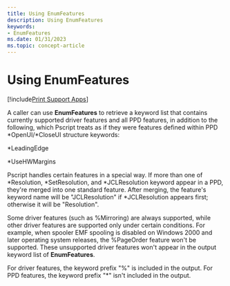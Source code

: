 ```yaml
---
title: Using EnumFeatures
description: Using EnumFeatures
keywords:
- EnumFeatures
ms.date: 01/31/2023
ms.topic: concept-article
---
```


# Using EnumFeatures

[!include[Print Support Apps](../includes/print-support-apps.md)]

A caller can use **EnumFeatures** to retrieve a keyword list that contains currently supported driver features and all PPD features, in addition to the following, which Pscript treats as if they were features defined within PPD \*OpenUI/\*CloseUI structure keywords:

\*LeadingEdge

\*UseHWMargins

Pscript handles certain features in a special way. If more than one of \*Resolution, \*SetResolution, and \*JCLResolution keyword appear in a PPD, they're merged into one standard feature. After merging, the feature's keyword name will be "JCLResolution" if \*JCLResolution appears first; otherwise it will be "Resolution".

Some driver features (such as %Mirroring) are always supported, while other driver features are supported only under certain conditions. For example, when spooler EMF spooling is disabled on Windows 2000 and later operating system releases, the %PageOrder feature won't be supported. These unsupported driver features won't appear in the output keyword list of **EnumFeatures**.

For driver features, the keyword prefix "%" is included in the output. For PPD features, the keyword prefix "\*" isn't included in the output.
